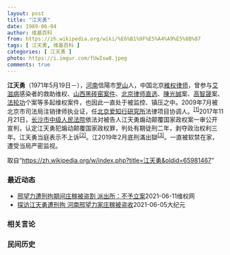 ```yaml
---
layout: post
title: "江天勇"
date: 1989-06-04
author: 维基百科
from: https://zh.wikipedia.org/wiki/%E6%B1%9F%E5%A4%A9%E5%8B%87
tags: [ 江天勇, 维基百科 ]
categories: [ 江天勇 ]
photo: https://i.imgur.com/fUwIsw8.jpeg
comments: true
---
```

<div class="mw-parser-output">

<p><b>江天勇</b>（1971年5月19日<span class="useeditintro" title="Template:BLP editintro">－</span>），<a href="/wiki/%E6%B2%B3%E5%8D%97" class="mw-redirect" title="河南">河南</a>信陽市<a href="/wiki/%E7%BD%97%E5%B1%B1" class="mw-redirect mw-disambig" title="罗山">罗山</a>人，中国北京<a href="/wiki/%E7%B6%AD%E6%AC%8A%E5%BE%8B%E5%B8%AB" class="mw-redirect" title="維權律師">維权律师</a>，曾参与<a href="/wiki/%E8%89%BE%E6%BB%8B%E7%97%85" title="艾滋病">艾滋病</a>感染者的救助维权、<a href="/w/index.php?title=%E5%B1%B1%E8%A5%BF%E9%BB%91%E7%A0%96%E7%AA%91%E6%A1%88%E4%BB%B6&amp;action=edit&amp;redlink=1" class="new" title="山西黑砖窑案件（页面不存在）">山西黑砖窑案件</a>、<a href="/w/index.php?title=%E5%8C%97%E4%BA%AC%E5%BE%8B%E5%B8%88%E7%9B%B4%E9%80%89&amp;action=edit&amp;redlink=1" class="new" title="北京律师直选（页面不存在）">北京律师直选</a>、<a href="/wiki/%E9%99%B3%E5%85%89%E8%AA%A0" class="mw-redirect" title="陳光誠">陳光誠</a>案、<a href="/wiki/%E9%AB%98%E6%99%BA%E6%99%9F" title="高智晟">高智晟</a>案、<a href="/wiki/%E6%B3%95%E8%BD%AE%E5%8A%9F" title="法轮功">法轮功</a>个案等多起维权案件，也因此一直处于被监控、镇压之中。2009年7月被北京市司法局注销律师执业证，任<a href="/w/index.php?title=%E5%8C%97%E4%BA%AC%E7%88%B1%E7%9F%A5%E8%A1%8C%E7%A0%94%E7%A9%B6%E6%89%80&amp;action=edit&amp;redlink=1" class="new" title="北京爱知行研究所（页面不存在）">北京爱知行研究所</a>法律项目协调人。<sup id="cite_ref-HRLJIANG_1-0" class="reference"><a href="#cite_note-HRLJIANG-1">[1]</a></sup>2017年11月21日，<a href="/w/index.php?title=%E9%95%BF%E6%B2%99%E5%B8%82%E4%B8%AD%E7%BA%A7%E4%BA%BA%E6%B0%91%E6%B3%95%E9%99%A2&amp;action=edit&amp;redlink=1" class="new" title="长沙市中级人民法院（页面不存在）">长沙市中级人民法院</a>依法对被告人江天勇煽动颠覆国家政权案一审公开宣判，认定江天勇犯煽动颠覆国家政权罪，判处有期徒刑二年，剥夺政治权利三年。江天勇当庭表示不上诉<sup id="cite_ref-获刑_2-0" class="reference"><a href="#cite_note-获刑-2">[2]</a></sup>。江2019年2月底刑滿出獄<sup id="cite_ref-3" class="reference"><a href="#cite_note-3">[3]</a></sup>。一直被软禁在家，遭受当局严密监视。
</p>
</div><noscript><img src="//zh.wikipedia.org/wiki/Special:CentralAutoLogin/start?type=1x1" alt="" title="" width="1" height="1" style="border: none; position: absolute;"></noscript>
<div class="printfooter">取自“<a dir="ltr" href="https://zh.wikipedia.org/w/index.php?title=江天勇&amp;oldid=65981467">https://zh.wikipedia.org/w/index.php?title=江天勇&amp;oldid=65981467</a>”</div><div id="recent-news"><h3>最近动态</h3><ul><li><a href="https://nodebe4.github.io/waimei/2021-06-11/%E9%82%A2%E6%9C%9B%E5%8A%9B%E9%81%AD%E5%88%91%E6%8B%98%E6%9C%9F%E9%97%B4%E5%BA%84%E7%A8%BC%E8%A2%AB%E7%9B%97%E5%89%B2-%E6%B4%BE%E5%87%BA%E6%89%80-%E4%B8%8D%E4%BA%88%E7%AB%8B%E6%A1%88" title="邢望力遭刑拘期间庄稼被盗割 派出所：不予立案—— （维权网信息中心报道）2021年6月11日，本网获悉：河南省信阳市维权人士邢望力因探望被非法软禁的人权律师江天勇遭到息县淮河派出所的恐吓，邢望力...">邢望力遭刑拘期间庄稼被盗割 派出所：不予立案</a><time>2021-06-11</time><a class="tag">维权网</a></li>
<li><a href="https://nodebe4.github.io/waimei/2021-06-05/%E6%8E%A2%E8%AE%BF%E6%B1%9F%E5%A4%A9%E5%8B%87%E9%81%AD%E5%88%91%E6%8B%98-%E6%B2%B3%E5%8D%97%E9%82%A2%E6%9C%9B%E5%8A%9B%E5%AE%B6%E5%BA%84%E7%A8%BC%E8%A2%AB%E7%9B%97%E6%94%B6" title="探访江天勇遭刑拘 河南邢望力家庄稼被盗收—— 【大纪元2021年06月06日讯】（大纪元记者李熙采访报导）因探望被监视居住的709律师江天勇，河南维权人士邢望力家中已经成熟的1亩多小麦，近日在当...">探访江天勇遭刑拘 河南邢望力家庄稼被盗收</a><time>2021-06-05</time><a class="tag">大纪元</a></li>
</ul></div><div id="open-opinion"><h3>相关言论</h3><ul></ul></div><div id="mjls-record"><h3>民间历史</h3><ul></ul></div>